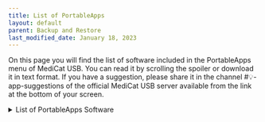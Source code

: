 ```yaml
---
title: List of PortableApps
layout: default
parent: Backup and Restore
last_modified_date: January 18, 2023
---
```


On this page you will find the list of software included in the PortableApps menu of MediCat USB. You can read it by scrolling the spoiler or download it in text format. If you have a suggestion, please share it in the channel #💡-app-suggestions of the official MediCat USB server available from the link at the bottom of your screen.

<details markdown="block">
<summary>List of PortableApps Software</summary>

* 3DPinballPortable
* 7-ZipPortable
* AbiWordPortableTest
* AIDA64Portable
* AnyDesk
* Auslogics.Disk.Defrag.Pro.9.5.0.2.Portable
* Auslogics.Driver.Updater.1.24.0.1.Portable
* AutorunsPortable
* batexpert
* belanaEtcher
* BleachBitPortable
* BlueScreen View
* BurnAware
* CCleanerPortable
* CDInfo
* ClassicShutdown
* CommandPromptPortable
* CommonFiles
* Convert
* CPU-ZPortable
* CrystalDiskInfoPortable
* CrystalDiskMarkPortable
* DDU v18.0.3.3
* Dead Pixel Tester
* DeepL Pro v2.4.0
* Defraggler
* DiscordPortable
* disk2vhd32
* dotNETInspectorPortable
* Dr.Web CureIt!
* Driver Booster
* Driver Talent Pro 6.5.60.172
* DTaskManagerPortable
* DUMoPortable
* EaseUS Todo PCTrans Professional 11.5 (Build 20200603)
* Easy Translator
* Error Lookup
* Explorer++Portable
* FAT32 Formatter
* FreeTube 0.13.2
* GPU-ZPortable
* HDDExpert
* HDHackerPortable
* HijackThisPortable
* HWiNFOPortable
* HxD Hex Editor
* IObitUnlockerPortable
* IrfanViewPortable
* IsoBurner
* JkDefragPortable
* KasperskyTDSSKillerPortable
* KiTTYPortable
* KoboDeluxePortable
* LightscreenPortable
* Macrorit NTFS to FAT
* Macrorit Partition Expert 5.6.1 Technician Edition (x64)
* Malware.Hunter.Pro.1.111.0.703.Portable
* McAfeeStingerPortable
* MD5 Hasher
* MediaCreationTool
* MediaCreationTool Win8.1
* Mines-PerfectPortable
* Notepad++Portable
* NTFS Permission Tool
* On-ScreenKeyboardPortable
* ONLYOFFICEPortable
* openvpn-portable
* Other
* PaintDotNetPortable
* PandaCloudCleaner
* PCI-ZPortable
* PngOptimizerPortable
* PNotesPortable
* PowerISO 7.9
* ProcessExplorerPortable
* ProcessHackerPortable
* PuTTYPortable
* Q-DirPortable
* qBittorrentPortable
* QuickSolitairePortable
* R-Drive
* RAMExpert
* RAMMapPortable
* Ransomware Decryption Tools
* RapidCRCUnicodePortable
* RecoverKeysPortable
* RecuvaPortable
* RegAlyzerPortable
* RegistryLoaderPE
* RegistryManager
* RegistryWorkshop
* RegOwnershipEx
* RegShot2
* RegshotPortable
* RS RAID Retrieve
* RufusPortable
* SDFormatter
* SnappyDriverInstaller
* SpeccyPro
* SSD Fresh Plus 2021 v10.02.28
* SSD Life
* SSD-ZPortable
* SudokuPortable
* SumatraPDFPortable
* SUMoPortable
* SUPERAntiSpywarePortable
* SystemExplorerPortable
* Telegram Desktop 2.8.1
* TileWorldPortable
* TorBrowser
* UltraDefragPortable
* UltraISOPortable
* Unstoppablecopier
* UUID-GUIDGeneratorPortable
* VeraCryptPortable
* VHD2Disk
* VHD_manager_v1.4
* VHD_Tool++(v0.6.0.5)-01
* Victoria536
* VMMapPortable
* WabbitemuPortable
* WhatChangedPortable
* WinDirStatPortable
* Windows ISO Downloader
* WindowsErrorLookupToolPortable
* WinNc
* WinSCPPortable
* WinToHDD
* WinToUSB
* WinUSB
* Wireless Key View
* WiresharkPortable
* WiseDiskCleanerPortable
* WiseRegistryCleanerPortable
* XNResourceEditorPortable
* XnViewPortable
</details>